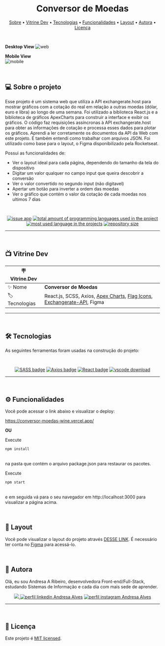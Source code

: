 <h1 align="center"> 
	 Conversor de Moedas
</h1>

<p align="center">
 <a href="#-sobre-o-projeto">Sobre</a> •
 <a href="#-vitrine-dev">Vitrine Dev</a> •
 <a href="#-tecnologias">Tecnologias</a> •
 <a href="#-funcionalidades">Funcionalidades</a> •
 <a href="#-layout">Layout</a> • 
 <a href="#-autora">Autora</a> • 
 <a href="#-licença">Licença</a>
</p>

&nbsp;

**Desktop View**
![web](https://user-images.githubusercontent.com/94997593/236955303-9ebd716b-a13a-4e11-b288-0a9f943c8e29.png)



**Mobile View** <br/>
![mobile](https://user-images.githubusercontent.com/94997593/229310270-52af2364-8f9a-4899-aaa5-c1f2677e8daa.png)



&nbsp;
<a id="-sobre-o-projeto"></a>

## 💻 Sobre o projeto

Esse projeto é um sistema web que utiliza a API exchangerate.host para mostrar gráficos com a cotação do real em relação a outras moedas (dólar, euro e libra) ao longo de uma semana. Foi utilizado a biblioteca React.js e a biblioteca de gráficos ApexCharts para construir a interface e exibir os gráficos. O código faz requisições assíncronas à API exchangerate.host para obter as informações de cotação e processa esses dados para plotar os gráficos.
Aprendi a ler corretamente os documentos da API da Web com este projeto. E também entendi como trabalhar com arquivos JSON.
Foi utilizado como base para o layout, o Figma disponibilizado pela Rocketseat.


Possui as funcionalidades de:

- Ver o layout ideal para cada página, dependendo do tamanho da tela do dispositivo
- Digitar um valor qualquer no campo input que queira descobrir a conversão
- Ver o valor convertido no segundo input (não digitavel)
- Apertar um botão para inverter a ordem das moedas
- Ver o gráfico que contém o valor da cotação de cada moedas nos ultimos 7 dias

&nbsp;

<p align="center">
  <a href="https://github.com/Andresa-Alves-Ribeiro/conversor-moedas/issues"><img src="https://img.shields.io/github/issues/Andresa-Alves-Ribeiro/conversor-moedas" alt="issue app" /></a>
  <a href="https://github.com/Andresa-Alves-Ribeiro/conversor-moedas"><img src="https://img.shields.io/github/languages/count/Andresa-Alves-Ribeiro/conversor-moedas" alt="total amount of programming languages used in the project" /></a>
  <a href="https://github.com/Andresa-Alves-Ribeiro/conversor-moedas"><img src="https://img.shields.io/github/languages/top/Andresa-Alves-Ribeiro/conversor-moedas" alt="most used language in the projects" /></a>
  <a href="https://github.com/Andresa-Alves-Ribeiro/conversor-moedas"><img src="https://img.shields.io/github/repo-size/Andresa-Alves-Ribeiro/conversor-moedas" alt="repository size" /></a>
<p>

---

&nbsp;
<a id="-vitrine-dev"></a>

## 📺 Vitrine Dev

| :placard: Vitrine.Dev |                                                                                                                                                    |
| --------------------- | -------------------------------------------------------------------------------------------------------------------------------------------------- |
| :sparkles: Nome       | **Conversor de Moedas**                                                  |
| :label: Tecnologias   | React.js, SCSS, Axios, [Apex Charts](https://apexcharts.com/), [Flag Icons](https://github.com/lipis/flag-icons), [Exchangerate-API](https://www.exchangerate-api.com/), Figma |

---

&nbsp;
<a id="-tecnologias"></a>

## 🛠 Tecnologias

As seguintes ferramentas foram usadas na construção do projeto:

&nbsp;

<p align="center">
  <a href= "https://sass-lang.com/"><img alt="SASS badge" src="https://img.shields.io/static/v1?logoWidth=15&logoColor=FFC0CB&logo=sass&label=Style&message=SASS&color=FFC0CB"></a>
  <a href= "https://axios-http.com/"><img alt="Axios badge" src="https://img.shields.io/static/v1?logoWidth=15&logoColor=F7DF1E&logo=axios&label=Language&message=Axios&color=F7DF1E"></a>
  <a href= "https://reactjs.org/"><img alt="React badge" src="https://img.shields.io/static/v1?logoWidth=15&logoColor=61dafb&logo=React&label=Framework&message=React.js&color=61dafb"></a>
  <a href= "https://code.visualstudio.com/download"><img alt="vscode download" src="https://img.shields.io/static/v1?logoWidth=15&logoColor=007ACC&logo=Visual Studio Code&label=IDE&message=Visual Studio Code&color=007ACC"></a>
</p>

---


&nbsp;
<a id="-funcionalidades"></a>

## ⚙️ Funcionalidades

Você pode acessar o link abaixo e visualizar o deploy:

https://conversor-moedas-wine.vercel.app/

**OU**

Execute </br>
```bash
npm install
```
</br>
na pasta que contém o arquivo package.json para restaurar os pacotes. </br>

Execute
```bash
npm start
```
</br>
e em seguida vá para o seu navegador em http://localhost:3000 para visualizar a página acima.

&nbsp;
<a id="-layout"></a>

## 🔖 Layout

Você pode visualizar o layout do projeto através [DESSE LINK](https://www.figma.com/community/file/1212757179376046656). É necessário ter conta no [Figma](https://figma.com) para acessá-lo.

&nbsp;
<a id="-autora"></a>

## 🦸 Autora

Olá, eu sou Andresa A Ribeiro, desenvolvedora Front-end/Full-Stack, estudando Sistemas de Informação e cada dia com mais sede de aprender.

<p align="center">
  <a href="mailto:andresa_15ga@hotmail.com"><img src="https://img.shields.io/static/v1?logoWidth=15&logoColor=ff69b4&logo=gmail&label=Outlook&message=andresa_15ga@hotmail.com&color=ff69b4" target="_blank">
  <a href= "https://www.linkedin.com/in/andresa-alves-ribeiro/"><img alt="perfil linkedin Andresa Alves" src="https://img.shields.io/static/v1?logoWidth=15&logoColor=0A66C2&logo=LinkedIn&label=LinkedIn&message=andresa-alves-ribeiro&color=0A66C2"></a>
  <a href= "https://www.instagram.com/dresa.alves/"><img alt="perfil instagram Andresa Alves" src="https://img.shields.io/static/v1?logoWidth=15&logoColor=E4405F&logo=Instagram&label=Instagram&message=@dresa.alves&color=E4405F"></a>
</p>

---

&nbsp;
<a id="-licença"></a>

## 📝 Licença

Este projeto é [MIT licensed](./LICENSE).

